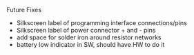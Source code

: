 Future Fixes
* Silkscreen label of programming interface connections/pins
* Silkscreen label of power connector + and - pins
* add space for solder iron around resistor networks
* battery low indicator in SW, should have HW to do it